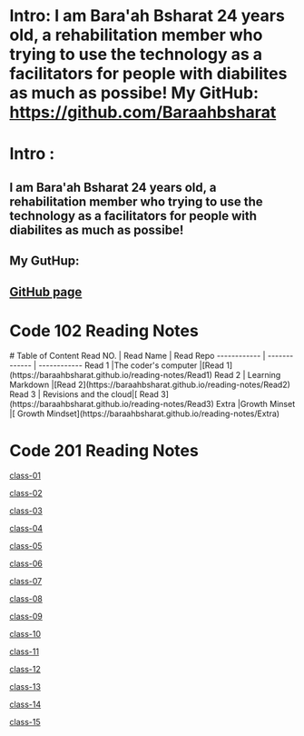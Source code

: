 
 
 Intro: I am Bara'ah Bsharat 24 years old, a rehabilitation member who trying to use the technology as a facilitators for people with diabilites as much as possibe!
My GitHub: https://github.com/Baraahbsharat
=======

# Intro : 
## I am Bara'ah Bsharat 24 years old, a rehabilitation member who trying to use the technology as a facilitators for people with diabilites as much as possibe!
## My GutHup: 
##  [GitHub page](https://github.com/Baraahbsharat)
<h1> Code 102 Reading Notes </h1>
# Table of Content 
Read NO.     | Read Name     | Read Repo
------------ | ------------- | ------------
Read 1 |The coder's computer |[Read 1](https://baraahbsharat.github.io/reading-notes/Read1)
Read 2 | Learning Markdown |[Read 2](https://baraahbsharat.github.io/reading-notes/Read2)
Read 3 | Revisions and the cloud|[ Read 3](https://baraahbsharat.github.io/reading-notes/Read3)
Extra |Growth Minset |[ Growth Mindset](https://baraahbsharat.github.io/reading-notes/Extra) 

<h1> Code 201 Reading Notes </h1>

[class-01](link)

[class-02](link)

[class-03](link)

[class-04](link)

[class-05](link)

[class-06](link)

[class-07](link)

[class-08](link)

[class-09](link)

[class-10](link)

[class-11](link)

[class-12](link)

[class-13](link)

[class-14](link)

[class-15](link)
